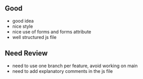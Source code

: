 ## Good 
- good idea
- nice style
- nice use of forms and forms attribute
- well structured js file

## Need Review
- need to use one branch per feature, avoid working on main
- need to add explanatory comments in the js file